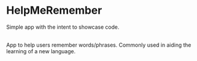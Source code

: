 # HelpMeRemember

Simple app with the intent to showcase code.

<br/>
App to help users remember words/phrases. Commonly used in aiding the learning of a new language.
